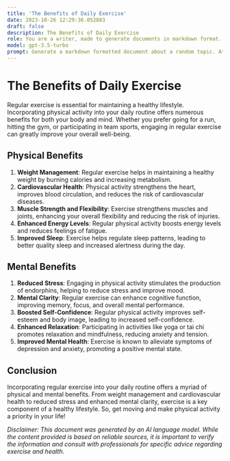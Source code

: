 ```yaml
---
title: 'The Benefits of Daily Exercise'
date: 2023-10-26 12:29:36.052883
draft: false
description: The Benefits of Daily Exercise
role: You are a writer, made to generate documents in markdown format. It is very important that all of the documents you generate are in valid markdown format.
model: gpt-3.5-turbo
prompt: Generate a markdown formatted document about a random topic. At the bottom, include a disclaimer explaining that the document was generated by you. The first line of the document should be the title. Make sure that the entire document is in proper markdown format, using a mix of various tags to make the document visually appealing.
---
```


# The Benefits of Daily Exercise

Regular exercise is essential for maintaining a healthy lifestyle. Incorporating physical activity into your daily routine offers numerous benefits for both your body and mind. Whether you prefer going for a run, hitting the gym, or participating in team sports, engaging in regular exercise can greatly improve your overall well-being.

## Physical Benefits

1. **Weight Management**: Regular exercise helps in maintaining a healthy weight by burning calories and increasing metabolism.
2. **Cardiovascular Health**: Physical activity strengthens the heart, improves blood circulation, and reduces the risk of cardiovascular diseases.
3. **Muscle Strength and Flexibility**: Exercise strengthens muscles and joints, enhancing your overall flexibility and reducing the risk of injuries.
4. **Enhanced Energy Levels**: Regular physical activity boosts energy levels and reduces feelings of fatigue.
5. **Improved Sleep**: Exercise helps regulate sleep patterns, leading to better quality sleep and increased alertness during the day.

## Mental Benefits

1. **Reduced Stress**: Engaging in physical activity stimulates the production of endorphins, helping to reduce stress and improve mood.
2. **Mental Clarity**: Regular exercise can enhance cognitive function, improving memory, focus, and overall mental performance.
3. **Boosted Self-Confidence**: Regular physical activity improves self-esteem and body image, leading to increased self-confidence.
4. **Enhanced Relaxation**: Participating in activities like yoga or tai chi promotes relaxation and mindfulness, reducing anxiety and tension.
5. **Improved Mental Health**: Exercise is known to alleviate symptoms of depression and anxiety, promoting a positive mental state.

## Conclusion

Incorporating regular exercise into your daily routine offers a myriad of physical and mental benefits. From weight management and cardiovascular health to reduced stress and enhanced mental clarity, exercise is a key component of a healthy lifestyle. So, get moving and make physical activity a priority in your life!

*Disclaimer: This document was generated by an AI language model. While the content provided is based on reliable sources, it is important to verify the information and consult with professionals for specific advice regarding exercise and health.*